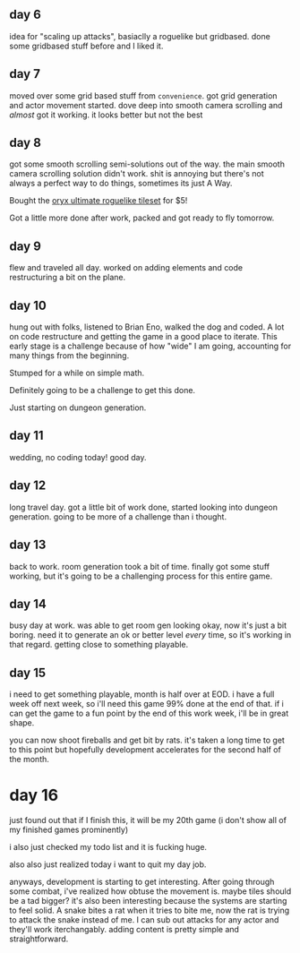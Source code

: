 ## day 6

idea for "scaling up attacks", basiaclly a roguelike but gridbased. done some gridbased stuff before and I liked it.

## day 7

moved over some grid based stuff from `convenience`. got grid generation and actor movement started. dove deep into smooth camera scrolling and _almost_ got it working. it looks better but not the best

## day 8

got some smooth scrolling semi-solutions out of the way. the main smooth camera scrolling solution didn't work. shit is annoying but there's not always a perfect way to do things, sometimes its just A Way.

Bought the [oryx ultimate roguelike tileset](https://www.oryxdesignlab.com/products/ultimate-roguelike-tileset) for $5!

Got a little more done after work, packed and got ready to fly tomorrow.

## day 9

flew and traveled all day. worked on adding elements and code restructuring a bit on the plane.

## day 10

hung out with folks, listened to Brian Eno, walked the dog and coded. A lot on code restructure and getting the game in a good place to iterate. This early stage is a challenge because of how "wide" I am going, accounting for many things from the beginning.

Stumped for a while on simple math.

Definitely going to be a challenge to get this done.

Just starting on dungeon generation.

## day 11

wedding, no coding today! good day.

## day 12

long travel day. got a little bit of work done, started looking into dungeon generation. going to be more of a challenge than i thought.

## day 13

back to work. room generation took a bit of time. finally got some stuff working, but it's going to be a challenging process for this entire game.

## day 14

busy day at work. was able to get room gen looking okay, now it's just a bit boring. need it to generate an ok or better level _every_ time, so it's working in that regard. getting close to something playable.

## day 15

i need to get something playable, month is half over at EOD. i have a full week off next week, so i'll need this game 99% done at the end of that. if i can get the game to a fun point by the end of this work week, i'll be in great shape.

you can now shoot fireballs and get bit by rats. it's taken a long time to get to this point but hopefully development accelerates for the second half of the month.

# day 16

just found out that if I finish this, it will be my 20th game (i don't show all of my finished games prominently)

i also just checked my todo list and it is fucking huge.

also also just realized today i want to quit my day job.

anyways, development is starting to get interesting. After going through some combat, i've realized how obtuse the movement is. maybe tiles should be a tad bigger? it's also been interesting because the systems are starting to feel solid. A snake bites a rat when it tries to bite me, now the rat is trying to attack the snake instead of me. I can sub out attacks for any actor and they'll work iterchangably. adding content is pretty simple and straightforward.
